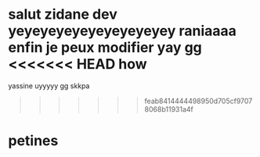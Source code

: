 salut zidane dev
yeyeyeyeyeyeyeyeyeyey
raniaaaa enfin je peux modifier yay 
gg
<<<<<<< HEAD
how
=======
yassine uyyyyy
gg
skkpa
>>>>>>> feab8414444498950d705cf97078068b11931a4f
# petines

